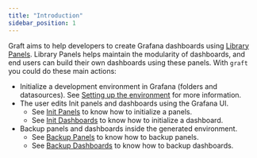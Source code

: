 ```yaml
---
title: "Introduction"
sidebar_position: 1
---
```


Graft aims to help developers to create Grafana dashboards using [Library Panels](https://grafana.com/docs/grafana/latest/dashboards/build-dashboards/manage-library-panels/). Library Panels helps maintain the modularity of dashboards, and end users can build their own dashboards using these panels. With `graft` you could do these main actions:

- Initialize a development environment in Grafana (folders and datasources). See [Setting up the environment](./setting-up-environment) for more information.
- The user edits Init panels and dashboards using the Grafana UI.
  - See [Init Panels](./panels#init-panel) to know how to initialize a panels.
  - See [Init Dashboards](./dashboards#init-dashboard) to know how to initialize a dashboard.
- Backup panels and dashboards inside the generated environment.
  - See [Backup Panels](./panels#backup-panels) to know how to backup panels.
  - See [Backup Dashboards](./dashboards#backup-dashboards) to know how to backup dashboards.
